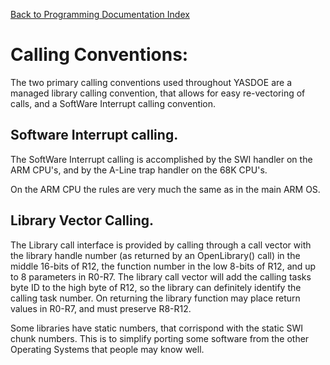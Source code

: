 [Back to Programming Documentation Index](./Index.md)

# Calling Conventions:

The two primary calling conventions used throughout YASDOE are a managed library calling convention, that allows for easy re-vectoring of calls, and a SoftWare Interrupt calling convention.



## Software Interrupt calling.

The SoftWare Interrupt calling is accomplished by the SWI handler on the ARM CPU's, and by the A-Line trap handler on the 68K CPU's.

On the ARM CPU the rules are very much the same as in the main ARM OS.



## Library Vector Calling.

The Library call interface is provided by calling through a call vector with the library handle number (as returned by an OpenLibrary() call) in the middle 16-bits of R12, the function number in the low 8-bits of R12, and up to 8 parameters in R0-R7.  The library call vector will add the calling tasks byte ID to the high byte of R12, so the library can definitely identify the calling task number.  On returning the library function may place return values in R0-R7, and must preserve R8-R12.

Some libraries have static numbers, that corrispond with the static SWI chunk numbers.  This is to simplify porting some software from the other Operating Systems that people may know well.
